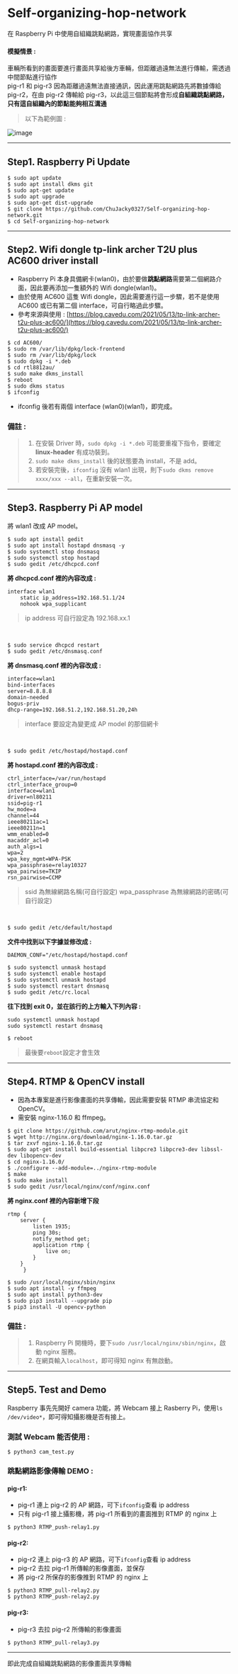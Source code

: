 # Self-organizing-hop-network
在 Raspberry Pi 中使用自組織跳點網路，實現畫面協作共享  
#### 模擬情景 :  
車輛所看到的畫面要進行畫面共享給後方車輛，但距離過遠無法進行傳輸，需透過中間節點進行協作  
pig-r1 和 pig-r3 因為距離過遠無法直接通訊，因此運用跳點網路先將數據傳給 pig-r2，在由 pig-r2 傳輸給 pig-r3，以此這三個節點將會形成**自組織跳點網路，只有這自組織內的節點能夠相互溝通**
> 以下為範例圖 :  

![image](https://github.com/ChuJacky0327/Self-organizing-hop-network/blob/main/HopNetwork.jpg)
***
## Step1. Raspberry Pi Update
```shell
$ sudo apt update
$ sudo apt install dkms git
$ sudo apt-get update
$ sudo apt upgrade
$ sudo apt-get dist-upgrade
$ git clone https://github.com/ChuJacky0327/Self-organizing-hop-network.git
$ cd Self-organizing-hop-network
```
***
## Step2. Wifi dongle tp-link archer T2U plus AC600 driver install
* Raspberry Pi 本身具備網卡(wlan0)，由於要做**跳點網路**需要第二個網路介面，因此要再添加一隻額外的 Wifi dongle(wlan1)。  
* 由於使用 AC600 這隻 Wifi dongle，因此需要進行這一步驟，若不是使用 AC600 或已有第二個 interface，可自行略過此步驟。  
* 參考來源與使用 : [https://blog.cavedu.com/2021/05/13/tp-link-archer-t2u-plus-ac600/](https://blog.cavedu.com/2021/05/13/tp-link-archer-t2u-plus-ac600/)
```shell
$ cd AC600/
$ sudo rm /var/lib/dpkg/lock-frontend 
$ sudo rm /var/lib/dpkg/lock
$ sudo dpkg -i *.deb
$ cd rtl8812au/
$ sudo make dkms_install
$ reboot
$ sudo dkms status
$ ifconfig
```
* ifconfig 後若有兩個 interface (wlan0)(wlan1)，即完成。  
### 備註 :  
> 1. 在安裝 Driver 時，```sudo dpkg -i *.deb``` 可能要重複下指令，要確定 **linux-header** 有成功裝到。  
> 2. ```sudo make dkms_install``` 後的狀態要為 install，不是 add。  
> 3. 若安裝完後，```ifconfig``` 沒有 wlan1 出現，則下```sudo dkms remove xxxx/xxx --all```，在重新安裝一次。  
***
## Step3. Raspberry Pi AP model
將 wlan1 改成 AP model。
```shell
$ sudo apt install gedit
$ sudo apt install hostapd dnsmasq -y
$ sudo systemctl stop dnsmasq
$ sudo systemctl stop hostapd
$ sudo gedit /etc/dhcpcd.conf
```
**將 dhcpcd.conf 裡的內容改成 :**
```
interface wlan1
    static ip_address=192.168.51.1/24
    nohook wpa_supplicant
```
> ip address 可自行設定為 192.168.xx.1  

&emsp;
```shell
$ sudo service dhcpcd restart
$ sudo gedit /etc/dnsmasq.conf
```
**將 dnsmasq.conf 裡的內容改成 :**
```
interface=wlan1
bind-interfaces 
server=8.8.8.8
domain-needed
bogus-priv
dhcp-range=192.168.51.2,192.168.51.20,24h
```
> interface 要設定為變更成 AP model 的那個網卡  

&emsp;
```shell
$ sudo gedit /etc/hostapd/hostapd.conf
```
**將 hostapd.conf 裡的內容改成 :**
```
ctrl_interface=/var/run/hostapd
ctrl_interface_group=0
interface=wlan1
driver=nl80211
ssid=pig-r1
hw_mode=a
channel=44
ieee80211ac=1
ieee80211n=1
wmm_enabled=0
macaddr_acl=0
auth_algs=1
wpa=2
wpa_key_mgmt=WPA-PSK
wpa_passphrase=relay10327
wpa_pairwise=TKIP
rsn_pairwise=CCMP
```
> ssid 為無線網路名稱(可自行設定)
> wpa_passphrase 為無線網路的密碼(可自行設定)  

&emsp;
```shell
$ sudo gedit /etc/default/hostapd
```
**文件中找到以下字據並修改成 :**
```
DAEMON_CONF="/etc/hostapd/hostapd.conf
```
```shell
$ sudo systemctl unmask hostapd
$ sudo systemctl enable hostapd
$ sudo systemctl unmask hostapd
$ sudo systemctl restart dnsmasq
$ sudo gedit /etc/rc.local 
```
**往下找到 exit 0，並在該行的上方輸入下列內容 :**
```
sudo systemctl unmask hostapd
sudo systemctl restart dnsmasq
```
```shell
$ reboot
```
> 最後要```reboot```設定才會生效 
***
## Step4. RTMP & OpenCV install
* 因為本專案是進行影像畫面的共享傳輸，因此需要安裝 RTMP 串流協定和 OpenCV。
* 需安裝 nginx-1.16.0 和 ffmpeg。
```shell
$ git clone https://github.com/arut/nginx-rtmp-module.git
$ wget http://nginx.org/download/nginx-1.16.0.tar.gz
$ tar zxvf nginx-1.16.0.tar.gz 
$ sudo apt-get install build-essential libpcre3 libpcre3-dev libssl-dev libopencv-dev 
$ cd nginx-1.16.0/
$ ./configure --add-module=../nginx-rtmp-module
$ make
$ sudo make install
$ sudo gedit /usr/local/nginx/conf/nginx.conf
```
**將 nginx.conf 裡的內容新增下段**
```
rtmp {
	server {
		listen 1935;
		ping 30s;
		notify_method get;
		application rtmp {
			live on;
		}
	}
     }
```
```shell
$ sudo /usr/local/nginx/sbin/nginx
$ sudo apt install -y ffmpeg
$ sudo apt install python3-dev
$ sudo pip3 install --upgrade pip
$ pip3 install -U opencv-python
```
### 備註 :  
> 1. Raspberry Pi 開機時，要下```sudo /usr/local/nginx/sbin/nginx```，啟動 nginx 服務。
> 2. 在網頁輸入```localhost```，即可得知 nginx 有無啟動。
***
## Step5. Test and Demo
Raspberry 事先先開好 camera 功能，將 Webcam 接上 Rasberry Pi，使用```ls /dev/video*```，即可得知攝影機是否有接上。
### 測試 Webcam 能否使用 :
```shell
$ python3 cam_test.py
```
### 跳點網路影像傳輸 DEMO :
#### pig-r1:
* pig-r1 連上 pig-r2 的 AP 網路，可下```ifconfig```查看 ip address
* 只有 pig-r1 接上攝影機，將 pig-r1 所看到的畫面推到 RTMP 的 nginx 上
```shell
$ python3 RTMP_push-relay1.py
```
#### pig-r2:
* pig-r2 連上 pig-r3 的 AP 網路，可下```ifconfig```查看 ip address
* pig-r2 去拉 pig-r1 所傳輸的影像畫面，並保存
* 將 pig-r2 所保存的影像推到 RTMP 的 nginx 上
```shell
$ python3 RTMP_pull-relay2.py
$ python3 RTMP_push-relay2.py
```
#### pig-r3:
* pig-r3 去拉 pig-r2 所傳輸的影像畫面
```shell
$ python3 RTMP_pull-relay3.py
```
***
即此完成自組織跳點網路的影像畫面共享傳輸
